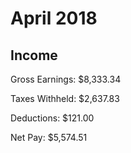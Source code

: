 # April 2018

## Income

Gross Earnings: $8,333.34

Taxes Withheld: $2,637.83

Deductions: $121.00

Net Pay: $5,574.51
